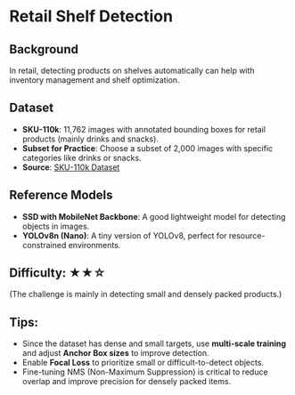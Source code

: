 # **Retail Shelf Detection**

## **Background**
In retail, detecting products on shelves automatically can help with inventory management and shelf optimization.

## **Dataset**
- **SKU-110k**: 11,762 images with annotated bounding boxes for retail products (mainly drinks and snacks).
- **Subset for Practice**: Choose a subset of 2,000 images with specific categories like drinks or snacks.
- **Source**: [SKU-110k Dataset](https://github.com/eg4000/SKU110K_CVPR19)

## **Reference Models**
- **SSD with MobileNet Backbone**: A good lightweight model for detecting objects in images.
- **YOLOv8n (Nano)**: A tiny version of YOLOv8, perfect for resource-constrained environments.

## **Difficulty**: ★★☆  
(The challenge is mainly in detecting small and densely packed products.)

## **Tips**:
- Since the dataset has dense and small targets, use **multi-scale training** and adjust **Anchor Box sizes** to improve detection.
- Enable **Focal Loss** to prioritize small or difficult-to-detect objects.
- Fine-tuning NMS (Non-Maximum Suppression) is critical to reduce overlap and improve precision for densely packed items.
